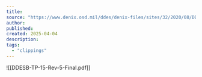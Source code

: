 ```yaml
---
title:
source: "https://www.denix.osd.mil/ddes/denix-files/sites/32/2020/08/DDESB-TP-15-Rev-5-Final.pdf"
author:
published:
created: 2025-04-04
description:
tags:
  - "clippings"
---
```

![[DDESB-TP-15-Rev-5-Final.pdf]]